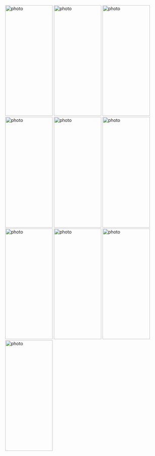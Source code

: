 
<img src="https://github.com/user-attachments/assets/c5f156bc-d8d2-46f6-8007-d185bc2b966c" alt="photo" width="150" height="350"/>
<img src="https://github.com/user-attachments/assets/f198dac7-9903-4453-88e1-64f8ab94eeee" alt="photo" width="150" height="350"/>
<img src="https://github.com/user-attachments/assets/b78764d1-5938-4937-88b5-766cafbc700a" alt="photo" width="150" height="350"/>
<img src="https://github.com/user-attachments/assets/cee847ca-5056-4ac9-ab2f-cf6c84bd621f" alt="photo" width="150" height="350"/>
<img src="https://github.com/user-attachments/assets/65b9f9cd-483c-4352-ad77-b3f08e72468a" alt="photo" width="150" height="350"/>
<img src="https://github.com/user-attachments/assets/df3ca4c1-b3ce-472e-ab3e-2fd8346daade" alt="photo" width="150" height="350"/>
<img src="https://github.com/user-attachments/assets/a0ea0e74-64b4-4b5a-80a4-24383774f77e" alt="photo" width="150" height="350"/>
<img src="https://github.com/user-attachments/assets/6128e184-6b71-4ba1-90c4-cfbf853deb2e" alt="photo" width="150" height="350"/>
<img src="https://github.com/user-attachments/assets/a70b4451-198f-41ef-81d0-969c62a2b1bd" alt="photo" width="150" height="350"/>
<img src="https://github.com/user-attachments/assets/dd118666-b781-4b7a-9b55-8708867b37f1" alt="photo" width="150" height="350"/>
